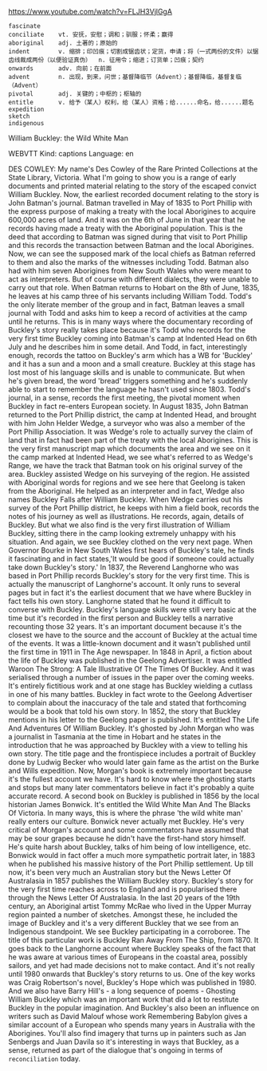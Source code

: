 https://www.youtube.com/watch?v=FLJH3VjlGgA

```
fascinate      
conciliate    vt. 安抚，安慰；调和；驯服；怀柔；赢得
aboriginal    adj. 土著的；原始的  
indent        v. 缩排；印凹痕；切割成锯齿状；定货，申请；将（一式两份的文件）以锯齿线裁成两份（以便验证真伪）  n. 征用令；缩进；订货单；凹痕；契约
onwards       adv. 向前；在前面  
advent        n. 出现，到来，问世；基督降临节（Advent）；基督降临，基督复临（Advent）  
pivotal       adj. 关键的；中枢的；枢轴的
entitle       v. 给予（某人）权利，给（某人）资格；给......命名，给......题名  
expedition  
sketch  
indigenous  
```

William Buckley: the Wild White Man

WEBVTT Kind: captions Language: en 

DES COWLEY: My name's Des Cowley of the Rare Printed Collections at the State Library, Victoria. What I'm going to show you is a range of early documents and printed material relating to the story of the escaped convict William Buckley. Now, the earliest recorded document relating to the story is John Batman's journal. Batman travelled in May of 1835 to Port Phillip with the express purpose of making a treaty with the local Aborigines to acquire 600,000 acres of land. And it was on the 6th of June in that year that he records having made a treaty with the Aboriginal population. This is the deed that according to Batman was signed during that visit to Port Phillip and this records the transaction between Batman and the local Aborigines. Now, we can see the supposed mark of the local chiefs as Batman referred to them and also the marks of the witnesses including Todd. Batman also had with him seven Aborigines from New South Wales who were meant to act as interpreters. But of course with different dialects, they were unable to carry out that role. When Batman returns to Hobart on the 8th of June, 1835, he leaves at his camp three of his servants including William Todd. Todd's the only literate member of the group and in fact, Batman leaves a small journal with Todd and asks him to keep a record of activities at the camp until he returns. This is in many ways where the documentary recording of Buckley's story really takes place because it's Todd who records for the very first time Buckley coming into Batman's camp at Indented Head on 6th July and he describes him in some detail. And Todd, in fact, interestingly enough, records the tattoo on Buckley's arm which has a WB for 'Buckley' and it has a sun and a moon and a small creature. Buckley at this stage has lost most of his language skills and is unable to communicate. But when he's given bread, the word 'bread' triggers something and he's suddenly able to start to remember the language he hasn't used since 1803. Todd's journal, in a sense, records the first meeting, the pivotal moment when Buckley in fact re-enters European society. In August 1835, John Batman returned to the Port Phillip district, the camp at Indented Head, and brought with him John Helder Wedge, a surveyor who was also a member of the Port Phillip Association. It was Wedge's role to actually survey the claim of land that in fact had been part of the treaty with the local Aborigines. This is the very first manuscript map which documents the area and we see on it the camp marked at Indented Head, we see what's referred to as Wedge's Range, we have the track that Batman took on his original survey of the area. Buckley assisted Wedge on his surveying of the region. He assisted with Aboriginal words for regions and we see here that Geelong is taken from the Aboriginal. He helped as an interpreter and in fact, Wedge also names Buckley Falls after William Buckley. When Wedge carries out his survey of the Port Phillip district, he keeps with him a field book, records the notes of his journey as well as illustrations. He records, again, details of Buckley. But what we also find is the very first illustration of William Buckley, sitting there in the camp looking extremely unhappy with his situation. And again, we see Buckley clothed on the very next page. When Governor Bourke in New South Wales first hears of Buckley's tale, he finds it fascinating and in fact states,'It would be good if someone could actually take down Buckley's story.' In 1837, the Reverend Langhorne who was based in Port Phillip records Buckley's story for the very first time. This is actually the manuscript of Langhorne's account. It only runs to several pages but in fact it's the earliest document that we have where Buckley in fact tells his own story. Langhorne stated that he found it difficult to converse with Buckley. Buckley's language skills were still very basic at the time but it's recorded in the first person and Buckley tells a narrative recounting those 32 years. It's an important document because it's the closest we have to the source and the account of Buckley at the actual time of the events. It was a little-known document and it wasn't published until the first time in 1911 in The Age newspaper. In 1848 in April, a fiction about the life of Buckley was published in the Geelong Advertiser. It was entitled Waroon The Strong: A Tale Illustrative Of The Times Of Buckley. And it was serialised through a number of issues in the paper over the coming weeks. It's entirely fictitious work and at one stage has Buckley wielding a cutlass in one of his many battles. Buckley in fact wrote to the Geelong Advertiser to complain about the inaccuracy of the tale and stated that forthcoming would be a book that told his own story. In 1852, the story that Buckley mentions in his letter to the Geelong paper is published. It's entitled The Life And Adventures Of William Buckley. It's ghosted by John Morgan who was a journalist in Tasmania at the time in Hobart and he states in the introduction that he was approached by Buckley with a view to telling his own story. The title page and the frontispiece includes a portrait of Buckley done by Ludwig Becker who would later gain fame as the artist on the Burke and Wills expedition. Now, Morgan's book is extremely important because it's the fullest account we have. It's hard to know where the ghosting starts and stops but many later commentators believe in fact it's probably a quite accurate record. A second book on Buckley is published in 1856 by the local historian James Bonwick. It's entitled the Wild White Man And The Blacks Of Victoria. In many ways, this is where the phrase 'the wild white man' really enters our culture. Bonwick never actually met Buckley. He's very critical of Morgan's account and some commentators have assumed that may be sour grapes because he didn't have the first-hand story himself. He's quite harsh about Buckley, talks of him being of low intelligence, etc. Bonwick would in fact offer a much more sympathetic portrait later, in 1883 when he published his massive history of the Port Phillip settlement. Up till now, it's been very much an Australian story but the News Letter Of Australasia in 1857 publishes the William Buckley story. Buckley's story for the very first time reaches across to England and is popularised there through the News Letter Of Australasia. In the last 20 years of the 19th century, an Aboriginal artist Tommy McRae who lived in the Upper Murray region painted a number of sketches. Amongst these, he included the image of Buckley and it's a very different Buckley that we see from an Indigenous standpoint. We see Buckley participating in a corroboree. The title of this particular work is Buckley Ran Away From The Ship, from 1870. It goes back to the Langhorne account where Buckley speaks of the fact that he was aware at various times of Europeans in the coastal area, possibly sailors, and yet had made decisions not to make contact. And it's not really until 1980 onwards that Buckley's story returns to us. One of the key works was Craig Robertson's novel, Buckley's Hope which was published in 1980. And we also have Barry Hill's - a long sequence of poems - Ghosting William Buckley which was an important work that did a lot to restitute Buckley in the popular imagination. And Buckley's also been an influence on writers such as David Malouf whose work Remembering Babylon gives a similar account of a European who spends many years in Australia with the Aborigines. You'll also find imagery that turns up in painters such as Jan Senbergs and Juan Davila so it's interesting in ways that Buckley, as a sense, returned as part of the dialogue that's ongoing in terms of `reconciliation` today. 